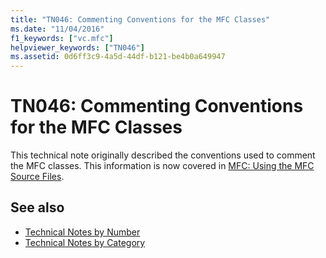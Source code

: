 ```yaml
---
title: "TN046: Commenting Conventions for the MFC Classes"
ms.date: "11/04/2016"
f1_keywords: ["vc.mfc"]
helpviewer_keywords: ["TN046"]
ms.assetid: 0d6ff3c9-4a5d-44df-b121-be4b0a649947
---
```

# TN046: Commenting Conventions for the MFC Classes

This technical note originally described the conventions used to comment the MFC classes. This information is now covered in [MFC: Using the MFC Source Files](../mfc/using-the-mfc-source-files.md).

## See also

- [Technical Notes by Number](../mfc/technical-notes-by-number.md)
- [Technical Notes by Category](../mfc/technical-notes-by-category.md)
